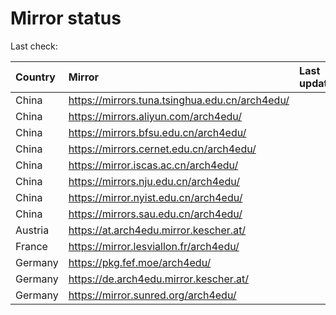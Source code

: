 <script src="./time.js"></script>
# Mirror status
Last check: <script type="text/javascript">localize(1710851550.5040476);</script>

|Country|Mirror|Last update|
|:------|:-----|:----------|
|China|https://mirrors.tuna.tsinghua.edu.cn/arch4edu/|<script type="text/javascript">localize(1710829967);</script>|
|China|https://mirrors.aliyun.com/arch4edu/|<script type="text/javascript">localize(1710786591);</script>|
|China|https://mirrors.bfsu.edu.cn/arch4edu/|<script type="text/javascript">localize(1710829967);</script>|
|China|https://mirrors.cernet.edu.cn/arch4edu/|<script type="text/javascript">localize(1710829967);</script>|
|China|https://mirror.iscas.ac.cn/arch4edu/|<script type="text/javascript">localize(1710786591);</script>|
|China|https://mirrors.nju.edu.cn/arch4edu/|<script type="text/javascript">localize(1710786591);</script>|
|China|https://mirror.nyist.edu.cn/arch4edu/|<script type="text/javascript">localize(1710829967);</script>|
|China|https://mirrors.sau.edu.cn/arch4edu/|<script type="text/javascript">localize(1710829967);</script>|
|Austria|https://at.arch4edu.mirror.kescher.at/|<script type="text/javascript">localize(1710829967);</script>|
|France|https://mirror.lesviallon.fr/arch4edu/|<script type="text/javascript">localize(1710786591);</script>|
|Germany|https://pkg.fef.moe/arch4edu/|<script type="text/javascript">localize(1710829967);</script>|
|Germany|https://de.arch4edu.mirror.kescher.at/|<script type="text/javascript">localize(1710829967);</script>|
|Germany|https://mirror.sunred.org/arch4edu/|<script type="text/javascript">localize(1710829967);</script>|

<script src="./tablefilter/tablefilter.js"></script>
<script src="./table.js"></script>